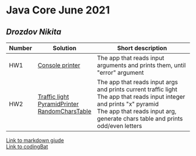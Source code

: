 # Java Core June 2021

## *Drozdov Nikita*

| Number | Solution  | Short description
| --- | --- | --- |
| HW1 | [Console printer](https://github.com/NikolaevArtem/Java_Core_June_2021/tree/feature/DrozdovNikita/src/main/java/homework_1) | The app that reads input arguments and prints them, until "error" argument |
| HW2 | [Traffic light](https://github.com/NikolaevArtem/Java_Core_June_2021/tree/feature/DrozdovNikita/src/main/java/homework_2/task_1) </br> [PyramidPrinter](https://github.com/NikolaevArtem/Java_Core_June_2021/tree/feature/DrozdovNikita/src/main/java/homework_2/task_2) </br> [RandomCharsTable](https://github.com/NikolaevArtem/Java_Core_June_2021/tree/feature/DrozdovNikita/src/main/java/homework_2/task_3)| The app that reads input args and prints current traffic light </br> The app that reads input integer and prints "x" pyramid </br> The app that reads input arg, generate chars table and prints odd/even letters |

[Link to markdown giude](https://github.com/adam-p/markdown-here/wiki/Markdown-Cheatsheet) </br>
[Link to сodingBat](https://codingbat.com/done?user=ndrozdov9@gmail.com&tag=8408048475)
